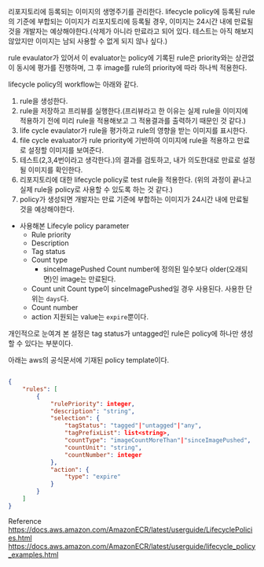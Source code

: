 
리포지토리에 등록되는 이미지의 생명주기를 관리한다.
lifecycle policy에 등록된 rule의 기준에 부합되는 이미지가 리포지토리에 등록될 경우,
이미지는 24시간 내에 만료될 것을 개발자는 예상해야한다.(삭제가 아니라 만료라고 되어 있다. 테스트는 아직 해보지 않았지만 이미지는 남되 사용할 수 없게 되지 않나 싶다.)

rule evaulator가 있어서 이 evaluator는 policy에 기록된 rule은 priority와는 상관없이 동시에 평가를 진행하며, 그 후 image를 rule의 priority에 따라 하나씩 적용한다.

lifecycle policy의 workflow는 아래와 같다.
1. rule을 생성한다.
2. rule을 저장하고  프리뷰를 실행한다.(프리뷰라고 한 이유는 실제 rule을 이미지에 적용하기 전에 미리 rule을 적용해보고 그 적용결과를 출력하기 때문인 것 같다.)
3. life cycle evaulator가 rule을 평가하고 rule의 영향을 받는 이미지를 표시한다.
4. file cycle evaluator가 rule priority에 기반하여 이미지에 rule을 적용하고 만료로 설정할 이미지를 보여준다.
5. 테스트(2,3,4번이라고 생각한다.)의 결과를 검토하고, 내가 의도한대로 만료로 설정될 이미지를 확인한다.
6. 리포지토리에 대한 lifecycle policy로 test rule을 적용한다. (위의 과정이 끝나고 실제 rule을 policy로 사용할 수 있도록 하는 것 같다.)
7. policy가 생성되면  개발자는 만료 기준에 부합하는 이미지가 24시간 내에 만료될 것을 예상해야한다.


- 사용해본 Lifecyle policy parameter
	- Rule priority
	- Description
	- Tag status
	- Count type
		- sinceImagePushed
		  Count number에 정의된 일수보다 older(오래되면)인 image는 만료된다.
	- Count unit
	  Count type이 sinceImagePushed일 경우 사용된다. 사용한 단위는 `days`다.
	- Count number
	- action
	  지원되는 value는 `expire`뿐이다.


개인적으로 눈여겨 본 설정은 tag status가 untagged인 rule은 policy에 하나만 생성할 수 있다는 부분이다.


아래는 aws의 공식문서에 기재된 policy template이다.
```json

{
    "rules": [
        {
            "rulePriority": integer,
            "description": "string",
            "selection": {
                "tagStatus": "tagged"|"untagged"|"any",
                "tagPrefixList": list<string>,
                "countType": "imageCountMoreThan"|"sinceImagePushed",
                "countUnit": "string",
                "countNumber": integer
            },
            "action": {
                "type": "expire"
            }
        }
    ]
}

```


Reference
https://docs.aws.amazon.com/AmazonECR/latest/userguide/LifecyclePolicies.html
https://docs.aws.amazon.com/AmazonECR/latest/userguide/lifecycle_policy_examples.html